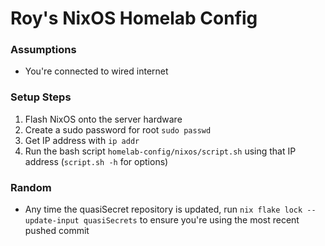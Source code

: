 # Roy's NixOS Homelab Config

### Assumptions
<ul>
<li>You're connected to wired internet</li>
</ul>

### Setup Steps
1. Flash NixOS onto the server hardware
2. Create a sudo password for root ```sudo passwd```
3. Get IP address with ```ip addr```
4. Run the bash script ```homelab-config/nixos/script.sh``` using that IP address (```script.sh -h``` for options)

### Random
- Any time the quasiSecret repository is updated, run ```nix flake lock --update-input quasiSecrets``` to ensure you're using the most recent pushed commit


